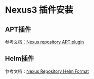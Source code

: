 #                         Nexus3 插件安装

## APT插件

参考文档：[Nexus repository APT plugin](https://github.com/sonatype-nexus-community/nexus-repository-apt)

## Helm插件

参考文档：[Nexus Repository Helm Format](https://github.com/sonatype-nexus-community/nexus-repository-helm)

